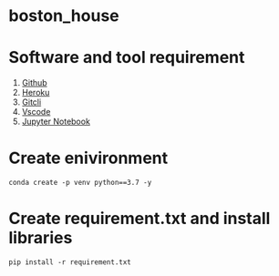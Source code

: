 # boston_house

# Software and tool requirement
1. [Github](https://github.com/)
2. [Heroku](https://www.heroku.com/)
3. [Gitcli](https://git-scm.com/downloads)
4. [Vscode](https://code.visualstudio.com/)
5. [Jupyter Notebook](https://jupyter.org/)

# Create enivironment 
    conda create -p venv python==3.7 -y

# Create requirement.txt and install libraries
    pip install -r requirement.txt